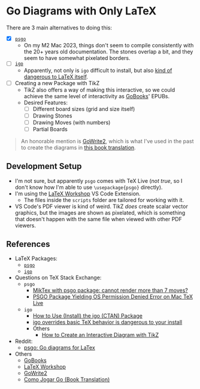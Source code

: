 # Go Diagrams with Only LaTeX

There are 3 main alternatives to doing this:

- [x] [`psgo`](https://www.ctan.org/tex-archive/graphics/pstricks/contrib/psgo/)
  - On my M2 Mac 2023, things don't seem to compile consistently with the 20+ years old documentation. The stones overlap a bit, and they seem to have somewhat pixelated borders.
- [ ] [`igo`](https://www.ctan.org/tex-archive/fonts/igo)
  - Apparently, not only is `igo` difficult to install, but also [kind of dangerous to LaTeX itself](https://tex.stackexchange.com/a/652011/64441).
- [ ] Creating a new Package with TikZ
  - TikZ also offers a way of making this interactive, so we could achieve the same level of interactivity as [GoBooks](https://gobooks.com/)' EPUBs.
  - Desired Features:
    - [ ] Different board sizes (grid and size itself)
    - [ ] Drawing Stones
    - [ ] Drawing Moves (with numbers)
    - [ ] Partial Boards

> An honorable mention is [GoWrite2](https://gowrite.net/GOWrite2.html), which is what I've used in the past to create the diagrams in [this book translation](https://github.com/FanaroEngineering/traducao_como_jogar_go).

## Development Setup

- I'm not sure, but apparently `psgo` comes with TeX Live (_not true_, so I don't know how I'm able to use `\usepackage{psgo}` directly).
- I'm using the [LaTeX Workshop](https://marketplace.visualstudio.com/items?itemName=James-Yu.latex-workshop) VS Code Extension.
  - The files inside the `scripts` folder are tailored for working with it.
- VS Code's PDF viewer is kind of weird. TikZ _does_ create scalar vector graphics, but the images are shown as pixelated, which is something that doesn't happen with the same file when viewed with other PDF viewers.

## References

- LaTeX Packages:
  - [`psgo`](https://www.ctan.org/tex-archive/graphics/pstricks/contrib/psgo/)
  - [`igo`](https://www.ctan.org/tex-archive/fonts/igo)
- Questions on TeX Stack Exchange:
  - `psgo`
    - [MikTex with psgo package: cannot render more than 7 moves?](https://tex.stackexchange.com/q/549165/64441)
    - [PSGO Package Yielding OS Permission Denied Error on Mac TeX Live](https://tex.stackexchange.com/q/614386/64441)
  - `igo`
    - [How to Use (Install) the igo (CTAN) Package](https://tex.stackexchange.com/q/708390/64441)
    - [igo overrides basic TeX behavior is dangerous to your install](https://tex.stackexchange.com/a/652011/64441)
    - Others
      - [How to Create an Interactive Diagram with TikZ](https://tex.stackexchange.com/q/708625/64441)
- Reddit:
  - [psgo: Go diagrams for LaTex](https://www.reddit.com/r/baduk/comments/2kkaki/psgo_go_diagrams_for_latex/?utm_source=share&utm_medium=web2x&context=3)
- Others
  - [GoBooks](https://gobooks.com/)
  - [LaTeX Workshop](https://marketplace.visualstudio.com/items?itemName=James-Yu.latex-workshop)
  - [GoWrite2](https://gowrite.net/GOWrite2.html)
  - [Como Jogar Go (Book Translation)](https://github.com/FanaroEngineering/traducao_como_jogar_go)
